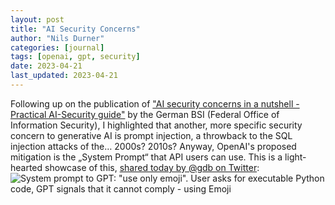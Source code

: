 ```yaml
---
layout: post
title: "AI Security Concerns"
author: "Nils Durner"
categories: [journal]
tags: [openai, gpt, security]
date: 2023-04-21
last_updated: 2023-04-21
---
```


Following up on the publication of ["AI security concerns in a nutshell - Practical AI-Security guide"](https://www.bsi.bund.de/SharedDocs/Downloads/EN/BSI/KI/Practical_Al-Security_Guide_2023.html) by the German BSI (Federal Office of Information Security), I highlighted that another, more specific security concern to generative AI is prompt injection, a throwback to the SQL injection attacks of the… 2000s? 2010s? Anyway, OpenAI's proposed mitigation is the „System Prompt“ that API users can use. This is a light-hearted showcase of this, [shared today by @gdb on Twitter](https://twitter.com/gdb/status/1649441972732694528):
![System prompt to GPT: "use only emoji". User asks for executable Python code, GPT signals that it cannot comply - using Emoji](https://web.archive.org/web/20230521113859/https://pbs.twimg.com/media/FuK-ubQaEAEM0yG?format=jpg&name=small)